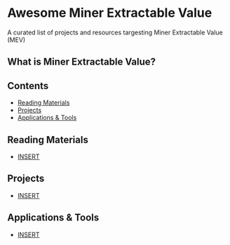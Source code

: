 # Awesome Miner Extractable Value

A curated list of projects and resources targesting Miner Extractable Value (MEV)

## What is Miner Extractable Value?

## Contents

- [Reading Materials](#reading-materials)
- [Projects](#projects)
- [Applications & Tools](#applications-tools)

<a name="reading-materials" />

## Reading Materials

- [INSERT](LINK)

<a name="projects" />

## Projects

- [INSERT](LINK)

<a name="applications-tools" />

## Applications & Tools

- [INSERT](LINK)
